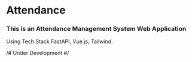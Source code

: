 # Attendance

### This is an Attendance Management System Web Application 

Using Tech Stack FastAPI, Vue.js, Tailwind.

/# Under Development #/
